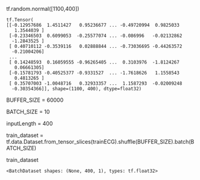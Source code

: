 tf.random.normal([1100,400])  
```
tf.Tensor(
[[-0.12957686  1.4511427   0.95236677 ... -0.49720994  0.9825033
   1.3544039 ]
 [-0.23346503  0.6099053  -0.25577074 ... -0.086996   -0.02132862
  -1.2843525 ]
 [ 0.40710112 -0.3539116   0.02888844 ... -0.73036695 -0.44263572
  -0.21004206]
 ...
 [ 0.14248593  0.16059555 -0.96265405 ...  0.3103976  -1.8124267
   0.06661305]
 [-0.15781793 -0.40525377 -0.9331527  ... -1.7618626   1.1558543
   0.4813265 ]
 [ 0.35707003 -1.0048716   0.32933357 ...  1.1587293  -0.02009248
  -0.30354366]], shape=(1100, 400), dtype=float32) 
```  
BUFFER_SIZE = 60000  

BATCH_SIZE = 10  
  
inputLength = 400  

train_dataset = tf.data.Dataset.from_tensor_slices(trainECG).shuffle(BUFFER_SIZE).batch(BATCH_SIZE)  

train_dataset
```
<BatchDataset shapes: (None, 400, 1), types: tf.float32>
```
